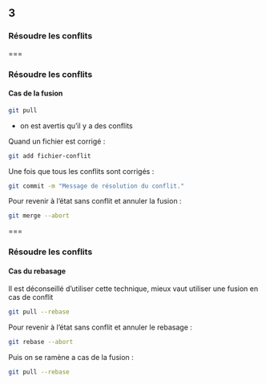 <!-- .slide: data-background-image="images/git-logo.png" data-background-size="600px" class="chapter" -->
## 3
### Résoudre les conflits


===


<!-- .slide: class="slide" -->
### Résoudre les conflits

#### Cas de la fusion


```bash
git pull
```
 - on est avertis qu’il y a des conflits

Quand un fichier est corrigé :
```bash
git add fichier-conflit
```

Une fois que tous les conflits sont corrigés :
```bash
git commit -m "Message de résolution du conflit."
```

Pour revenir à l’état sans conflit et annuler la fusion :
```bash
git merge --abort
```

===


<!-- .slide: class="slide" -->
### Résoudre les conflits

#### Cas du rebasage

Il est déconseillé d’utiliser cette technique, mieux vaut utiliser une fusion en cas de conflit

```bash
git pull --rebase
```

Pour revenir à l’état sans conflit et annuler le rebasage :
```bash
git rebase --abort
```

Puis on se ramène a cas de la fusion :
```bash
git pull --rebase
```
